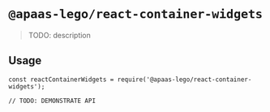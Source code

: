 # `@apaas-lego/react-container-widgets`

> TODO: description

## Usage

```
const reactContainerWidgets = require('@apaas-lego/react-container-widgets');

// TODO: DEMONSTRATE API
```

